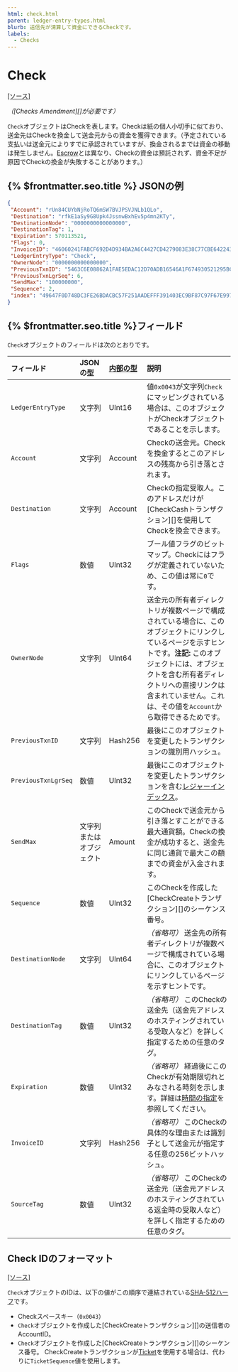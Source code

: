 ```yaml
---
html: check.html
parent: ledger-entry-types.html
blurb: 送信先が清算して資金にできるCheckです。
labels:
  - Checks
---
```

# Check
[[ソース]](https://github.com/XRPLF/rippled/blob/master/src/ripple/protocol/impl/LedgerFormats.cpp#L157-L170 "Source")

_（[Checks Amendment][]が必要です）_

`Check`オブジェクトはCheckを表します。Checkは紙の個人小切手に似ており、送金先はCheckを換金して送金元からの資金を獲得できます。（予定されている支払いは送金元によりすでに承認されていますが、換金されるまでは資金の移動は発生しません。[Escrow](../../../../concepts/payment-types/escrow.md)とは異なり、Checkの資金は預託されず、資金不足が原因でCheckの換金が失敗することがあります。）

## {% $frontmatter.seo.title %} JSONの例

```json
{
 "Account": "rUn84CUYbNjRoTQ6mSW7BVJPSVJNLb1QLo",
 "Destination": "rfkE1aSy9G8Upk4JssnwBxhEv5p4mn2KTy",
 "DestinationNode": "0000000000000000",
 "DestinationTag": 1,
 "Expiration": 570113521,
 "Flags": 0,
 "InvoiceID": "46060241FABCF692D4D934BA2A6C4427CD4279083E38C77CBE642243E43BE291",
 "LedgerEntryType": "Check",
 "OwnerNode": "0000000000000000",
 "PreviousTxnID": "5463C6E08862A1FAE5EDAC12D70ADB16546A1F674930521295BC082494B62924",
 "PreviousTxnLgrSeq": 6,
 "SendMax": "100000000",
 "Sequence": 2,
 "index": "49647F0D748DC3FE26BDACBC57F251AADEFFF391403EC9BF87C97F67E9977FB0"
}
```

## {% $frontmatter.seo.title %}フィールド

`Check`オブジェクトのフィールドは次のとおりです。

| フィールド               | JSONの型        | [内部の型](../../binary-format.md) | 説明     |
|:--------------------|:-----------------|:------------------|:----------------|
| `LedgerEntryType`   | 文字列           | UInt16            | 値`0x0043`が文字列`Check`にマッピングされている場合は、このオブジェクトがCheckオブジェクトであることを示します。 |
| `Account`           | 文字列           | Account           | Checkの送金元。Checkを換金するとこのアドレスの残高から引き落とされます。 |
| `Destination`       | 文字列           | Account           | Checkの指定受取人。このアドレスだけが[CheckCashトランザクション][]を使用してCheckを換金できます。 |
| `Flags`             | 数値           | UInt32            |  ブール値フラグのビットマップ。Checkにはフラグが定義されていないため、この値は常に`0`です。 |
| `OwnerNode`         | 文字列           | UInt64            | 送金元の所有者ディレクトリが複数ページで構成されている場合に、このオブジェクトにリンクしているページを示すヒントです。**注記:** このオブジェクトには、オブジェクトを含む所有者ディレクトリへの直接リンクは含まれていません。これは、その値を`Account`から取得できるためです。 |
| `PreviousTxnID`     | 文字列           | Hash256           | 最後にこのオブジェクトを変更したトランザクションの識別用ハッシュ。 |
| `PreviousTxnLgrSeq` | 数値           | UInt32            | 最後にこのオブジェクトを変更したトランザクションを含む[レジャーインデックス](../../data-types/basic-data-types.md#レジャーインデックス)。 |
| `SendMax`           | 文字列またはオブジェクト | Amount            | このCheckで送金元から引き落とすことができる最大通貨額。Checkの換金が成功すると、送金先に同じ通貨で最大この額までの資金が入金されます。 |
| `Sequence`          | 数値           | UInt32            | このCheckを作成した[CheckCreateトランザクション][]のシーケンス番号。 |
| `DestinationNode`   | 文字列           | UInt64            | _（省略可）_ 送金先の所有者ディレクトリが複数ページで構成されている場合に、このオブジェクトにリンクしているページを示すヒントです。 |
| `DestinationTag`    | 数値           | UInt32            | _（省略可）_ このCheckの送金先（送金先アドレスのホスティングされている受取人など）を詳しく指定するための任意のタグ。 |
| `Expiration`        | 数値           | UInt32            | _（省略可）_ 経過後にこのCheckが有効期限切れとみなされる時刻を示します。詳細は[時間の指定](../../data-types/basic-data-types.md#時間の指定)を参照してください。 |
| `InvoiceID`         | 文字列           | Hash256           | _（省略可）_ このCheckの具体的な理由または識別子として送金元が指定する任意の256ビットハッシュ。 |
| `SourceTag`         | 数値           | UInt32            | _（省略可）_ このCheckの送金元（送金元アドレスのホスティングされている返金時の受取人など）を詳しく指定するための任意のタグ。 |


## Check IDのフォーマット
[[ソース]](https://github.com/XRPLF/rippled/blob/master/src/ripple/protocol/impl/Indexes.cpp#L193-L200 "Source")

`Check`オブジェクトのIDは、以下の値がこの順序で連結されている[SHA-512ハーフ](../../data-types/basic-data-types.md#ハッシュ)です。

* Checkスペースキー（`0x0043`）
* `Check`オブジェクトを作成した[CheckCreateトランザクション][]の送信者のAccountID。
* `Check`オブジェクトを作成した[CheckCreateトランザクション][]のシーケンス番号。
    CheckCreateトランザクションが[Ticket](../../../../concepts/accounts/tickets.md)を使用する場合は、代わりに`TicketSequence`値を使用します。
